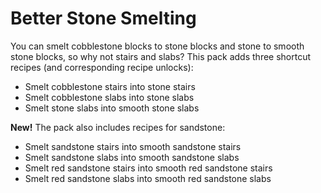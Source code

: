 # Better Stone Smelting

You can smelt cobblestone blocks to stone blocks and stone to smooth stone blocks, so why not stairs and slabs? This pack adds three shortcut recipes (and corresponding recipe unlocks):
- Smelt cobblestone stairs into stone stairs
- Smelt cobblestone slabs into stone slabs
- Smelt stone slabs into smooth stone slabs

**New!** The pack also includes recipes for sandstone:
- Smelt sandstone stairs into smooth sandstone stairs
- Smelt sandstone slabs into smooth sandstone slabs
- Smelt red sandstone stairs into smooth red sandstone stairs
- Smelt red sandstone slabs into smooth red sandstone slabs
